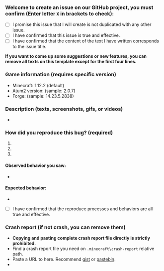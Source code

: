 ### Welcome to create an issue on our GitHub project, you must confirm (Enter letter `X` in brackets to check):
- [ ] I promise this issue that I will create is not duplicated with any other issue.
- [ ] I have confirmed that this issue is true and effective.
- [ ] I have confirmed that the content of the text I have written corresponds to the issue title.

**If you want to come up some suggestions or new features, you can remove all texts on this template except for the first four lines.**

### Game information (requires specific version)

- Minecraft: 1.12.2 (default)
- Atum2 version: (sample: 2.0.7)
- Forge: (sample: 14.23.5.2838)

### Description (texts, screenshots, gifs, or videos)
- 

### How did you reproduce this bug? (required)

1. 
2. 
3. 

#### Observed behavior you saw:
- 
#### Expected behavior:
- 

- [ ] I have confirmed that the reproduce processes and behaviors are all true and effective.

### Crash report (if not crash, you can remove them)
- **Copying and pasting complete crash report file directly is strictly prohibited.**
- Find a crash report file you need on `.minecraft\crash-report` relative path.
- Paste a URL to here. Recommend [gist](https://gist.github.com/) or [pastebin](https://paste.ubuntu.com/).
- 
